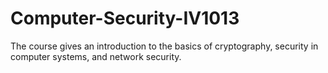 # Computer-Security-IV1013

The course gives an introduction to the basics of cryptography, security in computer systems, and network security.
